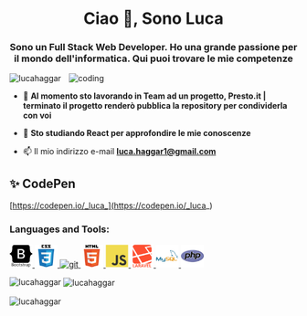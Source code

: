 <h1 align="center">Ciao 👋, Sono Luca</h1>
<h3 align="center">Sono un Full Stack Web Developer. Ho una grande passione per il mondo dell'informatica. Qui puoi trovare le mie competenze</h3>

<img align="right" alt="coding" width="400" src="https://media3.giphy.com/media/qgQUggAC3Pfv687qPC/giphy.gif">

<p align="left"> <img src="https://komarev.com/ghpvc/?username=lucahaggar&label=Profile%20views&color=0e75b6&style=flat" alt="lucahaggar" /> </p>

- 🔭 **Al momento sto lavorando in Team ad un progetto, Presto.it | terminato il progetto renderò pubblica la repository per condividerla con voi**

- 🌱 **Sto studiando React per approfondire le mie conoscenze**

- 📫 Il mio indirizzo e-mail **luca.haggar1@gmail.com**

## ✨ CodePen 
[https://codepen.io/_luca_](https://codepen.io/_luca_)


<h3 align="left">Languages and Tools:</h3>
<p align="left"> <a href="https://getbootstrap.com" target="_blank" rel="noreferrer"> <img src="https://raw.githubusercontent.com/devicons/devicon/master/icons/bootstrap/bootstrap-plain-wordmark.svg" alt="bootstrap" width="40" height="40"/> </a> <a href="https://www.w3schools.com/css/" target="_blank" rel="noreferrer"> <img src="https://raw.githubusercontent.com/devicons/devicon/master/icons/css3/css3-original-wordmark.svg" alt="css3" width="40" height="40"/> </a> <a href="https://git-scm.com/" target="_blank" rel="noreferrer"> <img src="https://www.vectorlogo.zone/logos/git-scm/git-scm-icon.svg" alt="git" width="40" height="40"/> </a> <a href="https://www.w3.org/html/" target="_blank" rel="noreferrer"> <img src="https://raw.githubusercontent.com/devicons/devicon/master/icons/html5/html5-original-wordmark.svg" alt="html5" width="40" height="40"/> </a> <a href="https://developer.mozilla.org/en-US/docs/Web/JavaScript" target="_blank" rel="noreferrer"> <img src="https://raw.githubusercontent.com/devicons/devicon/master/icons/javascript/javascript-original.svg" alt="javascript" width="40" height="40"/> </a> <a href="https://laravel.com/" target="_blank" rel="noreferrer"> <img src="https://raw.githubusercontent.com/devicons/devicon/master/icons/laravel/laravel-plain-wordmark.svg" alt="laravel" width="40" height="40"/> </a> <a href="https://www.mysql.com/" target="_blank" rel="noreferrer"> <img src="https://raw.githubusercontent.com/devicons/devicon/master/icons/mysql/mysql-original-wordmark.svg" alt="mysql" width="40" height="40"/> </a> <a href="https://www.php.net" target="_blank" rel="noreferrer"> <img src="https://raw.githubusercontent.com/devicons/devicon/master/icons/php/php-original.svg" alt="php" width="40" height="40"/> </a> </p>

<p><img align="left" src="https://github-readme-stats.vercel.app/api/top-langs?username=lucahaggar&show_icons=true&locale=en&layout=compact" alt="lucahaggar" /></p>

<p>&nbsp;<img align="center" src="https://github-readme-stats.vercel.app/api?username=lucahaggar&show_icons=true&locale=en" alt="lucahaggar" /></p>

<p><img align="center" src="https://github-readme-streak-stats.herokuapp.com/?user=lucahaggar&" alt="lucahaggar" /></p>

